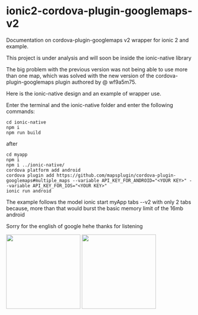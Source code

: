 # ionic2-cordova-plugin-googlemaps-v2

Documentation on cordova-plugin-googlemaps v2 wrapper for ionic 2 and example.

This project is under analysis and will soon be inside the ionic-native library

The big problem with the previous version was not being able to use more than one map, which was solved with the new version of the cordova-plugin-googlemaps plugin authored by @ wf9a5m75.

Here is the ionic-native design and an example of wrapper use.

Enter the terminal and the ionic-native folder and enter the following commands:
```
cd ionic-native
npm i 
npm run build
```
after
```
cd myapp
npm i
npm i ../ionic-native/
cordova platform add android
cordova plugin add https://github.com/mapsplugin/cordova-plugin-googlemaps#multiple_maps --variable API_KEY_FOR_ANDROID="<YOUR KEY>" --variable API_KEY_FOR_IOS="<YOUR KEY>"
ionic run android
```

The example follows the model ionic start myApp tabs --v2 with only 2 tabs because, more than that would burst the basic memory limit of the 16mb android

Sorry for the english of google hehe
thanks for listening

<img src="https://raw.githubusercontent.com/jalescardoso/ionic2-cordova-plugin-googlemaps-v2/master/1.png" width="200">
<img src="https://raw.githubusercontent.com/jalescardoso/ionic2-cordova-plugin-googlemaps-v2/master/2.png" width="200">
